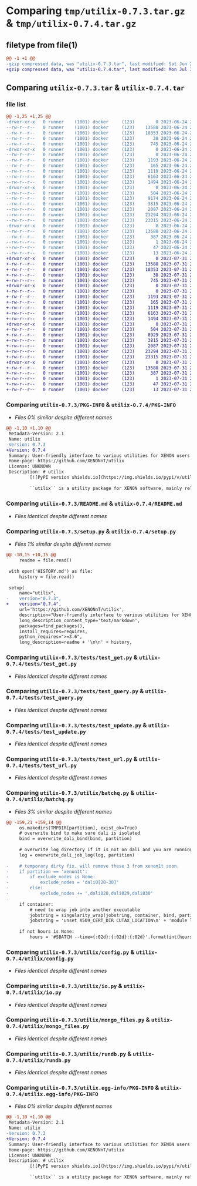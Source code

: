 # Comparing `tmp/utilix-0.7.3.tar.gz` & `tmp/utilix-0.7.4.tar.gz`

## filetype from file(1)

```diff
@@ -1 +1 @@
-gzip compressed data, was "utilix-0.7.3.tar", last modified: Sat Jun 24 23:05:08 2023, max compression
+gzip compressed data, was "utilix-0.7.4.tar", last modified: Mon Jul 31 20:47:35 2023, max compression
```

## Comparing `utilix-0.7.3.tar` & `utilix-0.7.4.tar`

### file list

```diff
@@ -1,25 +1,25 @@
-drwxr-xr-x   0 runner    (1001) docker     (123)        0 2023-06-24 23:05:08.786452 utilix-0.7.3/
--rw-r--r--   0 runner    (1001) docker     (123)    13588 2023-06-24 23:05:08.786452 utilix-0.7.3/PKG-INFO
--rw-r--r--   0 runner    (1001) docker     (123)    10353 2023-06-24 23:05:03.000000 utilix-0.7.3/README.md
--rw-r--r--   0 runner    (1001) docker     (123)       38 2023-06-24 23:05:08.786452 utilix-0.7.3/setup.cfg
--rw-r--r--   0 runner    (1001) docker     (123)      745 2023-06-24 23:05:03.000000 utilix-0.7.3/setup.py
-drwxr-xr-x   0 runner    (1001) docker     (123)        0 2023-06-24 23:05:08.786452 utilix-0.7.3/tests/
--rw-r--r--   0 runner    (1001) docker     (123)        0 2023-06-24 23:05:03.000000 utilix-0.7.3/tests/__init__.py
--rw-r--r--   0 runner    (1001) docker     (123)     1193 2023-06-24 23:05:03.000000 utilix-0.7.3/tests/test_get.py
--rw-r--r--   0 runner    (1001) docker     (123)      165 2023-06-24 23:05:03.000000 utilix-0.7.3/tests/test_import.py
--rw-r--r--   0 runner    (1001) docker     (123)     1119 2023-06-24 23:05:03.000000 utilix-0.7.3/tests/test_query.py
--rw-r--r--   0 runner    (1001) docker     (123)     6163 2023-06-24 23:05:03.000000 utilix-0.7.3/tests/test_update.py
--rw-r--r--   0 runner    (1001) docker     (123)     1494 2023-06-24 23:05:03.000000 utilix-0.7.3/tests/test_url.py
-drwxr-xr-x   0 runner    (1001) docker     (123)        0 2023-06-24 23:05:08.786452 utilix-0.7.3/utilix/
--rw-r--r--   0 runner    (1001) docker     (123)      504 2023-06-24 23:05:03.000000 utilix-0.7.3/utilix/__init__.py
--rw-r--r--   0 runner    (1001) docker     (123)     9174 2023-06-24 23:05:03.000000 utilix-0.7.3/utilix/batchq.py
--rw-r--r--   0 runner    (1001) docker     (123)     3815 2023-06-24 23:05:03.000000 utilix-0.7.3/utilix/config.py
--rw-r--r--   0 runner    (1001) docker     (123)     2087 2023-06-24 23:05:03.000000 utilix-0.7.3/utilix/io.py
--rw-r--r--   0 runner    (1001) docker     (123)    23294 2023-06-24 23:05:03.000000 utilix-0.7.3/utilix/mongo_files.py
--rw-r--r--   0 runner    (1001) docker     (123)    23315 2023-06-24 23:05:03.000000 utilix-0.7.3/utilix/rundb.py
-drwxr-xr-x   0 runner    (1001) docker     (123)        0 2023-06-24 23:05:08.786452 utilix-0.7.3/utilix.egg-info/
--rw-r--r--   0 runner    (1001) docker     (123)    13588 2023-06-24 23:05:08.000000 utilix-0.7.3/utilix.egg-info/PKG-INFO
--rw-r--r--   0 runner    (1001) docker     (123)      387 2023-06-24 23:05:08.000000 utilix-0.7.3/utilix.egg-info/SOURCES.txt
--rw-r--r--   0 runner    (1001) docker     (123)        1 2023-06-24 23:05:08.000000 utilix-0.7.3/utilix.egg-info/dependency_links.txt
--rw-r--r--   0 runner    (1001) docker     (123)       47 2023-06-24 23:05:08.000000 utilix-0.7.3/utilix.egg-info/requires.txt
--rw-r--r--   0 runner    (1001) docker     (123)       13 2023-06-24 23:05:08.000000 utilix-0.7.3/utilix.egg-info/top_level.txt
+drwxr-xr-x   0 runner    (1001) docker     (123)        0 2023-07-31 20:47:35.293839 utilix-0.7.4/
+-rw-r--r--   0 runner    (1001) docker     (123)    13588 2023-07-31 20:47:35.293839 utilix-0.7.4/PKG-INFO
+-rw-r--r--   0 runner    (1001) docker     (123)    10353 2023-07-31 20:47:30.000000 utilix-0.7.4/README.md
+-rw-r--r--   0 runner    (1001) docker     (123)       38 2023-07-31 20:47:35.293839 utilix-0.7.4/setup.cfg
+-rw-r--r--   0 runner    (1001) docker     (123)      745 2023-07-31 20:47:30.000000 utilix-0.7.4/setup.py
+drwxr-xr-x   0 runner    (1001) docker     (123)        0 2023-07-31 20:47:35.293839 utilix-0.7.4/tests/
+-rw-r--r--   0 runner    (1001) docker     (123)        0 2023-07-31 20:47:30.000000 utilix-0.7.4/tests/__init__.py
+-rw-r--r--   0 runner    (1001) docker     (123)     1193 2023-07-31 20:47:30.000000 utilix-0.7.4/tests/test_get.py
+-rw-r--r--   0 runner    (1001) docker     (123)      165 2023-07-31 20:47:30.000000 utilix-0.7.4/tests/test_import.py
+-rw-r--r--   0 runner    (1001) docker     (123)     1119 2023-07-31 20:47:30.000000 utilix-0.7.4/tests/test_query.py
+-rw-r--r--   0 runner    (1001) docker     (123)     6163 2023-07-31 20:47:30.000000 utilix-0.7.4/tests/test_update.py
+-rw-r--r--   0 runner    (1001) docker     (123)     1494 2023-07-31 20:47:30.000000 utilix-0.7.4/tests/test_url.py
+drwxr-xr-x   0 runner    (1001) docker     (123)        0 2023-07-31 20:47:35.293839 utilix-0.7.4/utilix/
+-rw-r--r--   0 runner    (1001) docker     (123)      504 2023-07-31 20:47:30.000000 utilix-0.7.4/utilix/__init__.py
+-rw-r--r--   0 runner    (1001) docker     (123)     8929 2023-07-31 20:47:30.000000 utilix-0.7.4/utilix/batchq.py
+-rw-r--r--   0 runner    (1001) docker     (123)     3815 2023-07-31 20:47:30.000000 utilix-0.7.4/utilix/config.py
+-rw-r--r--   0 runner    (1001) docker     (123)     2087 2023-07-31 20:47:30.000000 utilix-0.7.4/utilix/io.py
+-rw-r--r--   0 runner    (1001) docker     (123)    23294 2023-07-31 20:47:30.000000 utilix-0.7.4/utilix/mongo_files.py
+-rw-r--r--   0 runner    (1001) docker     (123)    23315 2023-07-31 20:47:30.000000 utilix-0.7.4/utilix/rundb.py
+drwxr-xr-x   0 runner    (1001) docker     (123)        0 2023-07-31 20:47:35.293839 utilix-0.7.4/utilix.egg-info/
+-rw-r--r--   0 runner    (1001) docker     (123)    13588 2023-07-31 20:47:35.000000 utilix-0.7.4/utilix.egg-info/PKG-INFO
+-rw-r--r--   0 runner    (1001) docker     (123)      387 2023-07-31 20:47:35.000000 utilix-0.7.4/utilix.egg-info/SOURCES.txt
+-rw-r--r--   0 runner    (1001) docker     (123)        1 2023-07-31 20:47:35.000000 utilix-0.7.4/utilix.egg-info/dependency_links.txt
+-rw-r--r--   0 runner    (1001) docker     (123)       47 2023-07-31 20:47:35.000000 utilix-0.7.4/utilix.egg-info/requires.txt
+-rw-r--r--   0 runner    (1001) docker     (123)       13 2023-07-31 20:47:35.000000 utilix-0.7.4/utilix.egg-info/top_level.txt
```

### Comparing `utilix-0.7.3/PKG-INFO` & `utilix-0.7.4/PKG-INFO`

 * *Files 0% similar despite different names*

```diff
@@ -1,10 +1,10 @@
 Metadata-Version: 2.1
 Name: utilix
-Version: 0.7.3
+Version: 0.7.4
 Summary: User-friendly interface to various utilities for XENON users
 Home-page: https://github.com/XENONnT/utilix
 License: UNKNOWN
 Description: # utilix
         [![PyPI version shields.io](https://img.shields.io/pypi/v/utilix.svg)](https://pypi.python.org/pypi/utilix/)
         
         ``utilix`` is a utility package for XENON software, mainly relating to analysis. It currently has two main features: (1) a general XENON configuration framework and (2) easy access to the runsDB by wrapping python calls to a RESTful API. Eventually, we would like to include easy functions for interacting with the Midway and OSG batch queues.
```

### Comparing `utilix-0.7.3/README.md` & `utilix-0.7.4/README.md`

 * *Files identical despite different names*

### Comparing `utilix-0.7.3/setup.py` & `utilix-0.7.4/setup.py`

 * *Files 1% similar despite different names*

```diff
@@ -10,15 +10,15 @@
     readme = file.read()
 
 with open('HISTORY.md') as file:
     history = file.read()
 
 setup(
     name="utilix",
-    version="0.7.3",
+    version="0.7.4",
     url='https://github.com/XENONnT/utilix',
     description="User-friendly interface to various utilities for XENON users",
     long_description_content_type='text/markdown',
     packages=find_packages(),
     install_requires=requires,
     python_requires=">=3.6",
     long_description=readme + '\n\n' + history,
```

### Comparing `utilix-0.7.3/tests/test_get.py` & `utilix-0.7.4/tests/test_get.py`

 * *Files identical despite different names*

### Comparing `utilix-0.7.3/tests/test_query.py` & `utilix-0.7.4/tests/test_query.py`

 * *Files identical despite different names*

### Comparing `utilix-0.7.3/tests/test_update.py` & `utilix-0.7.4/tests/test_update.py`

 * *Files identical despite different names*

### Comparing `utilix-0.7.3/tests/test_url.py` & `utilix-0.7.4/tests/test_url.py`

 * *Files identical despite different names*

### Comparing `utilix-0.7.3/utilix/batchq.py` & `utilix-0.7.4/utilix/batchq.py`

 * *Files 3% similar despite different names*

```diff
@@ -159,21 +159,14 @@
     os.makedirs(TMPDIR[partition], exist_ok=True)
     # overwrite bind to make sure dali is isolated
     bind = overwrite_dali_bind(bind, partition)
 
     # overwrite log directory if it is not on dali and you are running on dali.
     log = overwrite_dali_job_log(log, partition)
 
-    # temporary dirty fix. will remove these 3 from xenon1t soon.
-    if partition == 'xenon1t':
-        if exclude_nodes is None:
-            exclude_nodes = 'dali0[28-30]'
-        else:
-            exclude_nodes += ',dali028,dali029,dali030'
-
     if container:
         # need to wrap job into another executable
         jobstring = singularity_wrap(jobstring, container, bind, partition)
         jobstring = 'unset X509_CERT_DIR CUTAX_LOCATION\n' + 'module load singularity\n' + jobstring
 
     if not hours is None:
         hours = '#SBATCH --time={:02d}:{:02d}:{:02d}'.format(int(hours), int(hours * 60 % 60), int(hours * 60 % 60 * 60 % 60))
```

### Comparing `utilix-0.7.3/utilix/config.py` & `utilix-0.7.4/utilix/config.py`

 * *Files identical despite different names*

### Comparing `utilix-0.7.3/utilix/io.py` & `utilix-0.7.4/utilix/io.py`

 * *Files identical despite different names*

### Comparing `utilix-0.7.3/utilix/mongo_files.py` & `utilix-0.7.4/utilix/mongo_files.py`

 * *Files identical despite different names*

### Comparing `utilix-0.7.3/utilix/rundb.py` & `utilix-0.7.4/utilix/rundb.py`

 * *Files identical despite different names*

### Comparing `utilix-0.7.3/utilix.egg-info/PKG-INFO` & `utilix-0.7.4/utilix.egg-info/PKG-INFO`

 * *Files 0% similar despite different names*

```diff
@@ -1,10 +1,10 @@
 Metadata-Version: 2.1
 Name: utilix
-Version: 0.7.3
+Version: 0.7.4
 Summary: User-friendly interface to various utilities for XENON users
 Home-page: https://github.com/XENONnT/utilix
 License: UNKNOWN
 Description: # utilix
         [![PyPI version shields.io](https://img.shields.io/pypi/v/utilix.svg)](https://pypi.python.org/pypi/utilix/)
         
         ``utilix`` is a utility package for XENON software, mainly relating to analysis. It currently has two main features: (1) a general XENON configuration framework and (2) easy access to the runsDB by wrapping python calls to a RESTful API. Eventually, we would like to include easy functions for interacting with the Midway and OSG batch queues.
```


